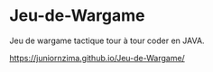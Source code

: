 # Jeu-de-Wargame

Jeu de wargame tactique tour à tour coder en JAVA. 

https://juniornzima.github.io/Jeu-de-Wargame/
